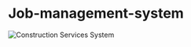 # Job-management-system
![Construction Services System](https://user-images.githubusercontent.com/84610582/232435185-51fd3697-ab4d-474d-97d9-d0b910df7db3.gif)

